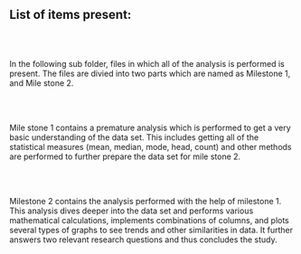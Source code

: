 ## List of items present:

<br><br>

In the following sub folder, files in which all of the analysis is performed is present. The files are divied into two parts which are named as Milestone 1, and Mile stone 2.

<br><br>

Mile stone 1 contains a premature analysis which is performed to get a very basic understanding of the data set. This includes getting all of the statistical measures (mean, median, mode, head, count) and other methods are performed to further prepare the data set for mile stone 2.

<br><br>

Milestone 2 contains the analysis performed with the help of milestone 1. This analysis dives deeper into the data set and performs various mathematical calculations, implements combinations of columns, and plots several types of graphs to see trends and other similarities in data. It further answers two relevant research questions and thus concludes the study.
